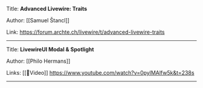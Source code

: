 Title: **Advanced Livewire: Traits**

Author: [[Samuel Štancl]]

Link: https://forum.archte.ch/livewire/t/advanced-livewire-traits

---

Title: **LivewireUI Modal & Spotlight**

Author: [[Philo Hermans]]

Links: [[🎥Video]] https://www.youtube.com/watch?v=0pylMAlfw5k&t=238s

---
